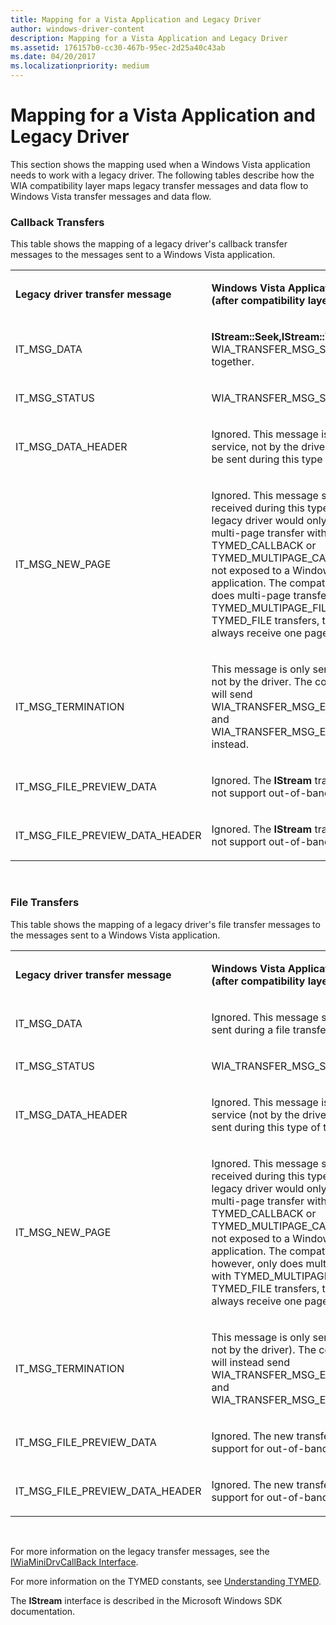 ```yaml
---
title: Mapping for a Vista Application and Legacy Driver
author: windows-driver-content
description: Mapping for a Vista Application and Legacy Driver
ms.assetid: 176157b0-cc30-467b-95ec-2d25a40c43ab
ms.date: 04/20/2017
ms.localizationpriority: medium
---
```


# Mapping for a Vista Application and Legacy Driver


This section shows the mapping used when a Windows Vista application needs to work with a legacy driver. The following tables describe how the WIA compatibility layer maps legacy transfer messages and data flow to Windows Vista transfer messages and data flow.

### Callback Transfers

This table shows the mapping of a legacy driver's callback transfer messages to the messages sent to a Windows Vista application.

<table>
<colgroup>
<col width="50%" />
<col width="50%" />
</colgroup>
<tbody>
<tr class="odd">
<td><p><strong>Legacy driver transfer message</strong></p></td>
<td><p><strong>Windows Vista Application message (after compatibility layer conversion)</strong></p></td>
</tr>
<tr class="even">
<td><p>IT_MSG_DATA</p></td>
<td><p><strong>IStream::Seek,IStream::Write</strong>, and WIA_TRANSFER_MSG_STATUS all ORed together.</p></td>
</tr>
<tr class="odd">
<td><p>IT_MSG_STATUS</p></td>
<td><p>WIA_TRANSFER_MSG_STATUS</p></td>
</tr>
<tr class="even">
<td><p>IT_MSG_DATA_HEADER</p></td>
<td><p>Ignored. This message is only sent by the service, not by the driver, and will never be sent during this type of transfer.</p></td>
</tr>
<tr class="odd">
<td><p>IT_MSG_NEW_PAGE</p></td>
<td><p>Ignored. This message should never be received during this type of transfer. A legacy driver would only send this during a multi-page transfer with TYMED_CALLBACK or TYMED_MULTIPAGE_CALLBACK that are not exposed to a Windows Vista application. The compatibility layer only does multi-page transfers with TYMED_MULTIPAGE_FILE. For TYMED_FILE transfers, the application will always receive one page at a time.</p></td>
</tr>
<tr class="even">
<td><p>IT_MSG_TERMINATION</p></td>
<td><p>This message is only sent by the service, not by the driver. The compatibility layer will send WIA_TRANSFER_MSG_END_OF_STREAM and WIA_TRANSFER_MSG_END_OF_TRANSFER instead.</p></td>
</tr>
<tr class="odd">
<td><p>IT_MSG_FILE_PREVIEW_DATA</p></td>
<td><p>Ignored. The <strong>IStream</strong> transfer model does not support out-of-band data.</p></td>
</tr>
<tr class="even">
<td><p>IT_MSG_FILE_PREVIEW_DATA_HEADER</p></td>
<td><p>Ignored. The <strong>IStream</strong> transfer model does not support out-of-band data.</p></td>
</tr>
</tbody>
</table>

 

### File Transfers

This table shows the mapping of a legacy driver's file transfer messages to the messages sent to a Windows Vista application.

<table>
<colgroup>
<col width="50%" />
<col width="50%" />
</colgroup>
<tbody>
<tr class="odd">
<td><p><strong>Legacy driver transfer message</strong></p></td>
<td><p><strong>Windows Vista Application message (after compatibility layer conversion)</strong></p></td>
</tr>
<tr class="even">
<td><p>IT_MSG_DATA</p></td>
<td><p>Ignored. This message should never be sent during a file transfer.</p></td>
</tr>
<tr class="odd">
<td><p>IT_MSG_STATUS</p></td>
<td><p>WIA_TRANSFER_MSG_STATUS</p></td>
</tr>
<tr class="even">
<td><p>IT_MSG_DATA_HEADER</p></td>
<td><p>Ignored. This message is only sent by the service (not by the driver) and will never be sent during this type of transfer.</p></td>
</tr>
<tr class="odd">
<td><p>IT_MSG_NEW_PAGE</p></td>
<td><p>Ignored. This message should never be received during this type of transfer. A legacy driver would only send this during a multi-page transfer with TYMED_CALLBACK or TYMED_MULTIPAGE_CALLBACK that are not exposed to a Windows Vista application. The compatibility layer, however, only does multi-page transfers with TYMED_MULTIPAGE_FILE. For TYMED_FILE transfers, the driver will always receive one page at a time.</p></td>
</tr>
<tr class="even">
<td><p>IT_MSG_TERMINATION</p></td>
<td><p>This message is only sent by the service ( not by the driver). The compatibility layer will instead send WIA_TRANSFER_MSG_END_OF_STREAM and WIA_TRANSFER_MSG_END_OF_TRANSFER.</p></td>
</tr>
<tr class="odd">
<td><p>IT_MSG_FILE_PREVIEW_DATA</p></td>
<td><p>Ignored. The new transfer model does not support for out-of-band data.</p></td>
</tr>
<tr class="even">
<td><p>IT_MSG_FILE_PREVIEW_DATA_HEADER</p></td>
<td><p>Ignored. The new transfer model does not support for out-of-band data.</p></td>
</tr>
</tbody>
</table>

 

For more information on the legacy transfer messages, see the [IWiaMiniDrvCallBack Interface](https://msdn.microsoft.com/library/windows/hardware/ff543943).

For more information on the TYMED constants, see [Understanding TYMED](understanding-tymed.md).

The **IStream** interface is described in the Microsoft Windows SDK documentation.

 

 




